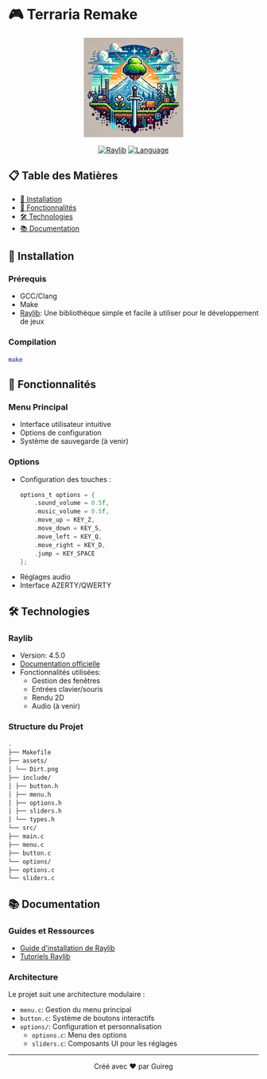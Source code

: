 # 🎮 Terraria Remake

<div align="center">
  <img src="assets/Logo.png" alt="Logo" width="200"/>

  [![Raylib](https://img.shields.io/badge/raylib-4.5.0-orange.svg)](https://www.raylib.com/)
  [![Language](https://img.shields.io/badge/language-C-yellow.svg)]()
</div>

## 📋 Table des Matières
- [🚀 Installation](#-installation)
- [🎯 Fonctionnalités](#-fonctionnalités)
- [🛠️ Technologies](#️-technologies)
- [📚 Documentation](#-documentation)

## 🚀 Installation

### Prérequis
- GCC/Clang
- Make
- [Raylib](https://www.raylib.com/): Une bibliothèque simple et facile à utiliser pour le développement de jeux

### Compilation

```bash
make
```

## 🎯 Fonctionnalités

### Menu Principal
- Interface utilisateur intuitive
- Options de configuration
- Système de sauvegarde (à venir)

### Options
- Configuration des touches :
  ```c
  options_t options = {
      .sound_volume = 0.5f,
      .music_volume = 0.5f,
      .move_up = KEY_Z,
      .move_down = KEY_S,
      .move_left = KEY_Q,
      .move_right = KEY_D,
      .jump = KEY_SPACE
  };
  ```
- Réglages audio
- Interface AZERTY/QWERTY

## 🛠️ Technologies

### Raylib
- Version: 4.5.0
- [Documentation officielle](https://www.raylib.com/cheatsheet/cheatsheet.html)
- Fonctionnalités utilisées:
  - Gestion des fenêtres
  - Entrées clavier/souris
  - Rendu 2D
  - Audio (à venir)

### Structure du Projet

```bash
.
├── Makefile
├── assets/
│ └── Dirt.png
├── include/
│ ├── button.h
│ ├── menu.h
│ ├── options.h
│ ├── sliders.h
│ └── types.h
└── src/
├── main.c
├── menu.c
├── button.c
└── options/
├── options.c
└── sliders.c
```

## 📚 Documentation

### Guides et Ressources
- [Guide d'installation de Raylib](https://github.com/raysan5/raylib/wiki)
- [Tutoriels Raylib](https://www.raylib.com/examples.html)

### Architecture
Le projet suit une architecture modulaire :
- `menu.c`: Gestion du menu principal
- `button.c`: Système de boutons interactifs
- `options/`: Configuration et personnalisation
  - `options.c`: Menu des options
  - `sliders.c`: Composants UI pour les réglages

---
<div align="center">
  Créé avec ❤️ par Guireg
</div>
